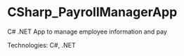 # CSharp_PayrollManagerApp
C# .NET App to manage employee information and pay

Technologies: C#, .NET